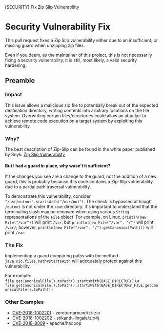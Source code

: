 [SECURITY] Fix Zip Slip Vulnerability

# Security Vulnerability Fix

This pull request fixes a Zip Slip vulnerability either due to an insufficient, or missing guard when unzipping zip files.

Even if you deem, as the maintainer of this project, this is not necessarily fixing a security vulnerability, it is still, most likely, a valid security hardening.

## Preamble

### Impact

This issue allows a malicious zip file to potentially break out of the expected destination directory, writing contents into arbitrary locations on the file system.
Overwriting certain files/directories could allow an attacker to achieve remote code execution on a target system by exploiting this vulnerability.

### Why?

The best description of Zip-Slip can be found in the white paper published by Snyk: [Zip Slip Vulnerability](https://snyk.io/research/zip-slip-vulnerability)

#### But I had a guard in place, why wasn't it sufficient?

If the changes you see are a change to the guard, not the addition of a new guard, this is probably because this code contains a Zip-Slip vulnerability due to a partial path traversal vulnerability.

To demonstrate this vulnerability, consider `"/usr/outnot".startsWith("/usr/out")`.
The check is bypassed although `/outnot` is not under the `/out` directory.
It's important to understand that the terminating slash may be removed when using various `String` representations of the `File` object.
For example, on Linux, `println(new File("/var"))` will print `/var`, but `println(new File("/var", "/")` will print `/var/`;
however, `println(new File("/var", "/").getCanonicalPath())` will print `/var`.

### The Fix

Implementing a guard comparing paths with the method `java.nio.files.Path#startsWith` will adequately protect against this vulnerability.

For example: `file.getCanonicalFile().toPath().startsWith(BASE_DIRECTORY)` or `file.getCanonicalFile().toPath().startsWith(BASE_DIRECTORY_FILE.getCanonicalFile().toPath())`

### Other Examples

 - [CVE-2018-1002201](https://snyk.io/vuln/SNYK-JAVA-ORGZEROTURNAROUND-31681) - zeroturnaround/zt-zip
 - [CVE-2018-1002202](https://snyk.io/vuln/SNYK-JAVA-NETLINGALAZIP4J-31679) - srikanth-lingala/zip4j
 - [CVE-2018-8009](https://nvd.nist.gov/vuln/detail/CVE-2018-8009) - apache/hadoop
